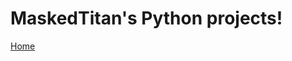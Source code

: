 <!DOCTYPE html>
<html lang="en">
<h1>MaskedTitan's Python projects!</h1>

<div class="top">
    <a href="">Home</a>
  </div>
